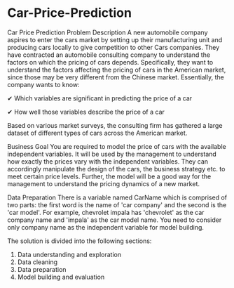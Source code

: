 # Car-Price-Prediction


Car Price Prediction Problem Description
A new automobile company aspires to enter the cars market by setting up their manufacturing unit and producing cars locally to give competition to other Cars companies. They have contracted an automobile consulting company to understand the factors on which the pricing of cars depends. Specifically, they want to understand the factors affecting the pricing of cars in the American market, since those may be very different from the Chinese market. Essentially, the company wants to know:

✔  Which variables are significant in predicting the price of a car

✔  How well those variables describe the price of a car

Based on various market surveys, the consulting firm has gathered a large dataset of different types of cars across the American market.

Business Goal
You are required to model the price of cars with the available independent variables. It will be used by the management to understand how exactly the prices vary with the independent variables. They can accordingly manipulate the design of the cars, the business strategy etc. to meet certain price levels. Further, the model will be a good way for the management to understand the pricing dynamics of a new market.

Data Preparation
There is a variable named CarName which is comprised of two parts: the first word is the name of 'car company' and the second is the 'car model'. For example, chevrolet impala has 'chevrolet' as the car company name and 'impala' as the car model name. You need to consider only company name as the independent variable for model building.

The solution is divided into the following sections:

1.  Data understanding and exploration
2.  Data cleaning
3.  Data preparation
4.  Model building and evaluation
